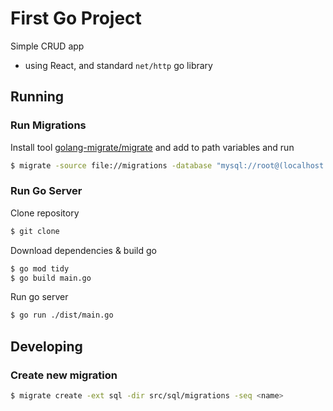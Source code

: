 ﻿# First Go Project

Simple CRUD app

- using React, and standard `net/http` go library

## Running

### Run Migrations

Install tool [golang-migrate/migrate](https://github.com/golang-migrate/migrate) and add to path variables and run

```bash
$ migrate -source file://migrations -database "mysql://root@(localhost:3306)/first_go_project" up
```

### Run Go Server

Clone repository

```bash
$ git clone
```

Download dependencies & build go

```bash
$ go mod tidy
$ go build main.go
```

Run go server

```bash
$ go run ./dist/main.go
```

## Developing

### Create new migration

```bash
$ migrate create -ext sql -dir src/sql/migrations -seq <name>
```

